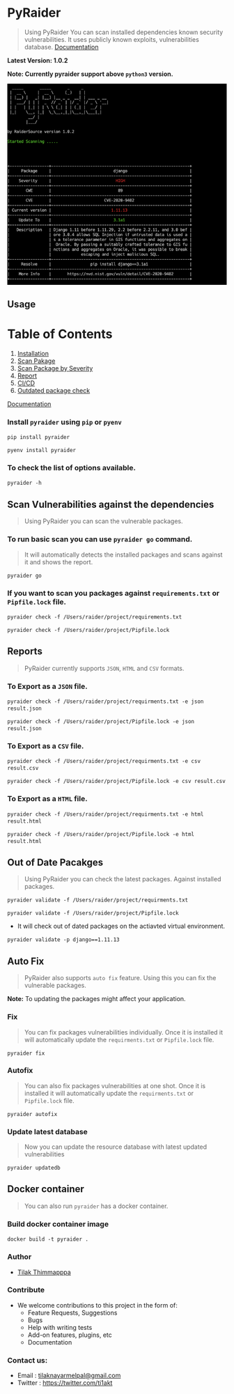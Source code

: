 # PyRaider

> Using PyRaider You can scan installed dependencies known security vulnerabilities. It uses publicly known exploits, vulnerabilities database. [Documentation](https://pyraider.raidersource.com)

**Latest Version: 1.0.2**

**Note: Currently pyraider support above `python3` version.**

![pyraider](img/pyraider_scan.png)

                                    
## Usage

# Table of Contents
1. [Installation](https://pyraider.raidersource.com/#/Installation)
2. [Scan Pakage](https://pyraider.raidersource.com/#/Scan?id=scan-python-packages)
2. [Scan Package by Severity](https://pyraider.raidersource.com/#/Scan?id=scan-packages-by-severity)
3. [Report](https://pyraider.raidersource.com/#/Report)
3. [CI/CD](https://pyraider.raidersource.com/#/CICD)
4. [Outdated package check](https://pyraider.raidersource.com/#/Validate)

[Documentation](https://pyraider.raidersource.com/#/)

### Install `pyraider` using `pip` or `pyenv`

```commandline
pip install pyraider
```

```commandline
pyenv install pyraider
```

### To check the list of options available.

```commandline
pyraider -h
```

##  Scan Vulnerabilities against the dependencies
> Using PyRaider you can scan the vulnerable packages.

### To run basic scan you can use `pyraider go` command. 
>It will automatically detects the installed packages and scans against it and shows the report.

```commandline
pyraider go
```

### If you want to scan you packages against `requirements.txt` or `Pipfile.lock` file.

```commandline
pyraider check -f /Users/raider/project/requirements.txt
```

```commandline
pyraider check -f /Users/raider/project/Pipfile.lock
```

## Reports
> PyRaider currently supports `JSON`, `HTML` and `CSV` formats.

### To Export as a `JSON` file.

```commandline
pyraider check -f /Users/raider/project/requirments.txt -e json result.json
```

```commandline
pyraider check -f /Users/raider/project/Pipfile.lock -e json result.json
```


### To Export as a `CSV` file.

```commandline
pyraider check -f /Users/raider/project/requirments.txt -e csv result.csv
```

```commandline
pyraider check -f /Users/raider/project/Pipfile.lock -e csv result.csv
```

### To Export as a `HTML` file.

```commandline
pyraider check -f /Users/raider/project/requirments.txt -e html result.html
```

```commandline
pyraider check -f /Users/raider/project/Pipfile.lock -e html result.html
```


## Out of Date Pacakges
> Using PyRaider you can check the latest packages. Against installed packages.

```commandline
pyraider validate -f /Users/raider/project/requirments.txt
```

```commandline
pyraider validate -f /Users/raider/project/Pipfile.lock
```

* It will check out of dated packages on the actiavted virtual environment.
```commandline
pyraider validate -p django==1.11.13
```


## Auto Fix
> PyRaider also supports `auto fix` feature. Using this you can fix the vulnerable packages.

**Note:** To updating the packages might affect your application.

### Fix
> You can fix packages vulnerabilities individually. Once it is installed it will automatically update the `requirments.txt` or `Pipfile.lock` file.

```
pyraider fix
```

### Autofix
> You can also fix packages vulnerabilities at one shot. Once it is installed it will automatically update the `requirments.txt` or `Pipfile.lock` file.

```
pyraider autofix
```

### Update latest database
> Now you can update the resource database with latest updated vulnerabilities

```
pyraider updatedb
```

## Docker container
> You can also run `pyraider` has a docker container.

### Build docker container image

```
docker build -t pyraider .
```

### Author
    
* [Tilak Thimmapppa](https://tilakt.com/)

### Contribute
* We welcome contributions to this project in the form of:
    * Feature Requests, Suggestions
    * Bugs
    * Help with writing tests
    * Add-on features, plugins, etc
    * Documentation

### Contact us:
* Email : tilaknayarmelpal@gmail.com
* Twitter : https://twitter.com/ti1akt